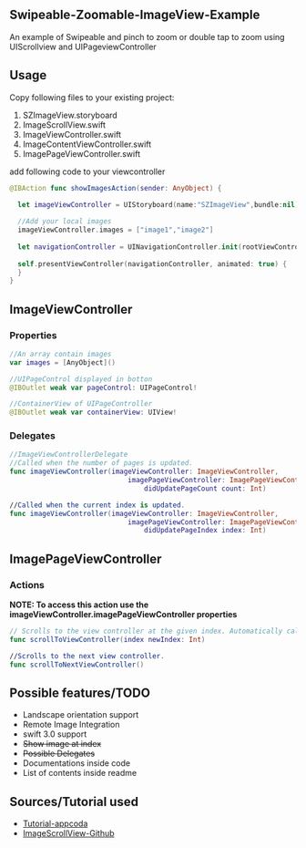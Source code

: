 ## Swipeable-Zoomable-ImageView-Example
An example of Swipeable and pinch to zoom or double tap to zoom using UIScrollview and UIPageviewController

## Usage
Copy following files to your existing project:

1. SZImageView.storyboard
2. ImageScrollView.swift
3. ImageViewController.swift
4. ImageContentViewController.swift
5. ImagePageViewController.swift

add following code to your viewcontroller

``` swift
@IBAction func showImagesAction(sender: AnyObject) {

  let imageViewController = UIStoryboard(name:"SZImageView",bundle:nil).instantiateViewControllerWithIdentifier("ImageViewController") as! ImageViewController
  
  //Add your local images
  imageViewController.images = ["image1","image2"]
  
  let navigationController = UINavigationController.init(rootViewController: imageViewController)
  
  self.presentViewController(navigationController, animated: true) {
  }
}
```
## ImageViewController

### Properties
``` swift
//An array contain images
var images = [AnyObject]()

//UIPageControl displayed in botton
@IBOutlet weak var pageControl: UIPageControl!

//ContainerView of UIPageController
@IBOutlet weak var containerView: UIView!
```
### Delegates
``` swift
//ImageViewControllerDelegate
//Called when the number of pages is updated.
func imageViewController(imageViewController: ImageViewController,
                             imagePageViewController: ImagePageViewController,
                                 didUpdatePageCount count: Int)

//Called when the current index is updated.
func imageViewController(imageViewController: ImageViewController,
                             imagePageViewController: ImagePageViewController,
                                 didUpdatePageIndex index: Int)
```

## ImagePageViewController
### Actions
**NOTE: To access this action use the imageViewController.imagePageViewController properties**
``` swift
// Scrolls to the view controller at the given index. Automatically calculates the direction.
func scrollToViewController(index newIndex: Int)

//Scrolls to the next view controller.
func scrollToNextViewController() 
```
## Possible features/TODO
- Landscape orientation support
- Remote Image Integration
- swift 3.0 support
- ~~Show image at index~~
- ~~Possible Delegates~~
- Documentations inside code
- List of contents inside readme


## Sources/Tutorial used

- [Tutorial-appcoda](http://www.appcoda.com/uipageviewcontroller-storyboard-tutorial/)
- [ImageScrollView-Github](https://github.com/huynguyencong/ImageScrollView)
